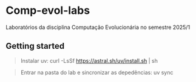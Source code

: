 # Comp-evol-labs
Laboratórios da disciplina Computação Evolucionária no semestre 2025/1

## Getting started
> Instalar uv: curl -LsSf https://astral.sh/uv/install.sh | sh

> Entrar na pasta do lab e sincronizar as depedências: uv sync
